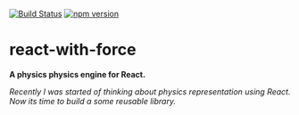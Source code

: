 [![Build Status](https://travis-ci.org/stesel/react-with-force.svg?branch=master)](https://travis-ci.org/stesel/react-with-force) [![npm version](https://badge.fury.io/js/react-with-force.svg)](https://badge.fury.io/js/react-with-force)
# react-with-force

**A physics physics engine for React.**

*Recently I was started of thinking about physics representation using React.*
*Now its time to build a some reusable library.*
